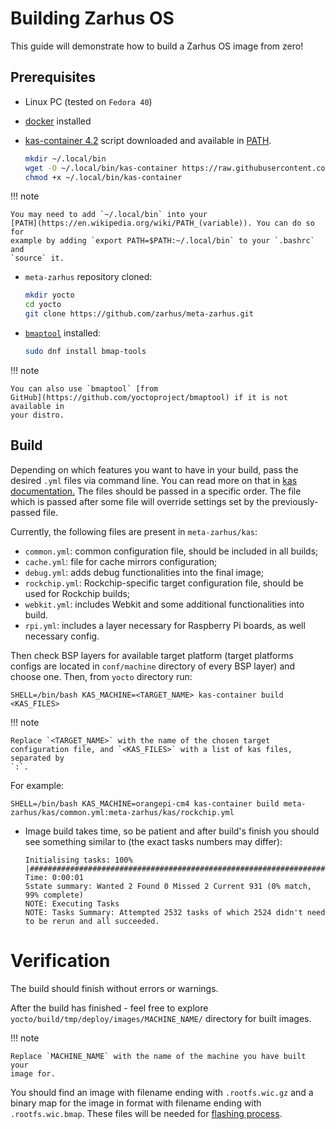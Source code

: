 # Building Zarhus OS

<!--
TODO: scalable way to build different images (e.g. with WebKit or without
WebKit support) for different platforms.
-->

This guide will demonstrate how to build a Zarhus OS image from zero!

## Prerequisites

* Linux PC (tested on `Fedora 40`)
* [docker](https://docs.docker.com/engine/install/fedora/) installed
* [kas-container
  4.2](https://raw.githubusercontent.com/siemens/kas/4.2/kas-container)
  script downloaded and available in
  [PATH](https://en.wikipedia.org/wiki/PATH_(variable)).

    ```bash
    mkdir ~/.local/bin
    wget -O ~/.local/bin/kas-container https://raw.githubusercontent.com/siemens/kas/4.2/kas-container
    chmod +x ~/.local/bin/kas-container
    ```

!!! note

    You may need to add `~/.local/bin` into your
    [PATH](https://en.wikipedia.org/wiki/PATH_(variable)). You can do so for
    example by adding `export PATH=$PATH:~/.local/bin` to your `.bashrc` and
    `source` it.

* `meta-zarhus` repository cloned:

    ```bash
    mkdir yocto
    cd yocto
    git clone https://github.com/zarhus/meta-zarhus.git
    ```

* [`bmaptool`](https://docs.yoctoproject.org/dev-manual/bmaptool.html)
  installed:

    ```bash
    sudo dnf install bmap-tools
    ```

!!! note

    You can also use `bmaptool` [from
    GitHub](https://github.com/yoctoproject/bmaptool) if it is not available in
    your distro.

## Build

Depending on which features you want to have in your build, pass the desired
`.yml` files via command line. You can read more on that in
[kas documentation.](https://kas.readthedocs.io/en/latest/userguide/project-configuration.html#including-configuration-files-via-the-command-line)
The files should be passed in a specific order. The file which is passed after
some file will override settings set by the previously-passed file.

Currently, the following files are present in `meta-zarhus/kas`:

* `common.yml`: common configuration file, should be included in all builds;
* `cache.yml`: file for cache mirrors configuration;
* `debug.yml`: adds debug functionalities into the final image;
* `rockchip.yml`: Rockchip-specific target configuration file, should be used
  for Rockchip builds;
* `webkit.yml`: includes Webkit and some additional functionalities into build.
* `rpi.yml`: includes a layer necessary for Raspberry Pi boards, as well
  necessary config.

Then check BSP layers for available target platform (target platforms configs
are located in `conf/machine` directory of every BSP layer) and choose one.
Then, from `yocto` directory run:

```shell
SHELL=/bin/bash KAS_MACHINE=<TARGET_NAME> kas-container build <KAS_FILES>
```

!!! note

    Replace `<TARGET_NAME>` with the name of the chosen target
    configuration file, and `<KAS_FILES>` with a list of kas files, separated by
    `:`.

For example:

```shell
SHELL=/bin/bash KAS_MACHINE=orangepi-cm4 kas-container build meta-zarhus/kas/common.yml:meta-zarhus/kas/rockchip.yml
```

* Image build takes time, so be patient and after build's finish you should see
something similar to (the exact tasks numbers may differ):

  ```shell
  Initialising tasks: 100% |###########################################################################################| Time: 0:00:01
  Sstate summary: Wanted 2 Found 0 Missed 2 Current 931 (0% match, 99% complete)
  NOTE: Executing Tasks
  NOTE: Tasks Summary: Attempted 2532 tasks of which 2524 didn't need to be rerun and all succeeded.
  ```

# Verification

The build should finish without errors or warnings.

After the build has finished - feel free to explore
`yocto/build/tmp/deploy/images/MACHINE_NAME/` directory for built images.

!!! note

    Replace `MACHINE_NAME` with the name of the machine you have built your
    image for.

You should find an image with filename ending with `.rootfs.wic.gz` and a binary
map for the image in format with filename ending with `.rootfs.wic.bmap`. These
files will be needed for [flashing process](./flashing.md).
